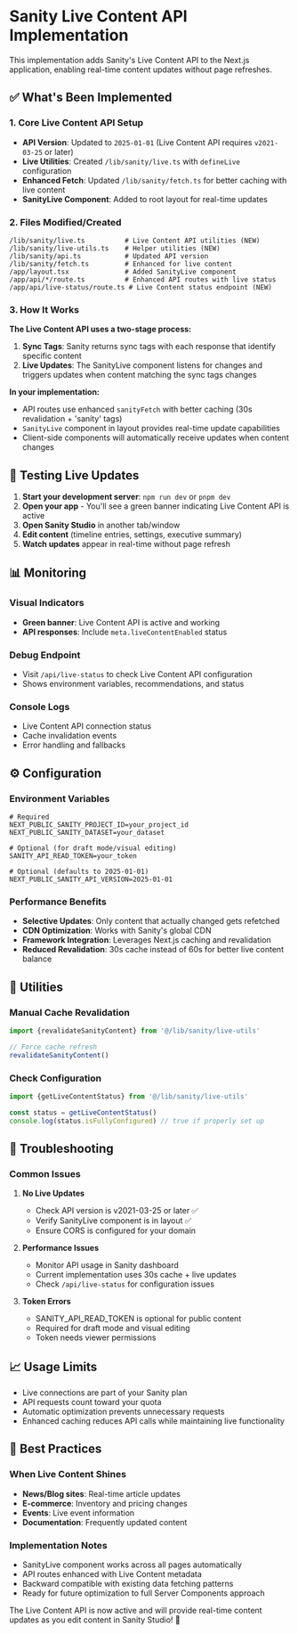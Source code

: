 # Sanity Live Content API Implementation

This implementation adds Sanity's Live Content API to the Next.js application, enabling real-time content updates without page refreshes.

## ✅ What's Been Implemented

### 1. Core Live Content API Setup

- **API Version**: Updated to `2025-01-01` (Live Content API requires `v2021-03-25` or later)
- **Live Utilities**: Created `/lib/sanity/live.ts` with `defineLive` configuration
- **Enhanced Fetch**: Updated `/lib/sanity/fetch.ts` for better caching with live content
- **SanityLive Component**: Added to root layout for real-time updates

### 2. Files Modified/Created

```
/lib/sanity/live.ts          # Live Content API utilities (NEW)
/lib/sanity/live-utils.ts    # Helper utilities (NEW)
/lib/sanity/api.ts           # Updated API version
/lib/sanity/fetch.ts         # Enhanced for live content
/app/layout.tsx              # Added SanityLive component
/app/api/*/route.ts          # Enhanced API routes with live status
/app/api/live-status/route.ts # Live Content status endpoint (NEW)
```

### 3. How It Works

**The Live Content API uses a two-stage process:**

1. **Sync Tags**: Sanity returns sync tags with each response that identify specific content
2. **Live Updates**: The SanityLive component listens for changes and triggers updates when content matching the sync tags changes

**In your implementation:**

- API routes use enhanced `sanityFetch` with better caching (30s revalidation + 'sanity' tags)
- `SanityLive` component in layout provides real-time update capabilities
- Client-side components will automatically receive updates when content changes

## 🚀 Testing Live Updates

1. **Start your development server**: `npm run dev` or `pnpm dev`
2. **Open your app** - You'll see a green banner indicating Live Content API is active
3. **Open Sanity Studio** in another tab/window
4. **Edit content** (timeline entries, settings, executive summary)
5. **Watch updates** appear in real-time without page refresh

## 📊 Monitoring

### Visual Indicators

- **Green banner**: Live Content API is active and working
- **API responses**: Include `meta.liveContentEnabled` status

### Debug Endpoint

- Visit `/api/live-status` to check Live Content API configuration
- Shows environment variables, recommendations, and status

### Console Logs

- Live Content API connection status
- Cache invalidation events
- Error handling and fallbacks

## ⚙️ Configuration

### Environment Variables

```env
# Required
NEXT_PUBLIC_SANITY_PROJECT_ID=your_project_id
NEXT_PUBLIC_SANITY_DATASET=your_dataset

# Optional (for draft mode/visual editing)
SANITY_API_READ_TOKEN=your_token

# Optional (defaults to 2025-01-01)
NEXT_PUBLIC_SANITY_API_VERSION=2025-01-01
```

### Performance Benefits

- **Selective Updates**: Only content that actually changed gets refetched
- **CDN Optimization**: Works with Sanity's global CDN
- **Framework Integration**: Leverages Next.js caching and revalidation
- **Reduced Revalidation**: 30s cache instead of 60s for better live content balance

## 🔧 Utilities

### Manual Cache Revalidation

```typescript
import {revalidateSanityContent} from '@/lib/sanity/live-utils'

// Force cache refresh
revalidateSanityContent()
```

### Check Configuration

```typescript
import {getLiveContentStatus} from '@/lib/sanity/live-utils'

const status = getLiveContentStatus()
console.log(status.isFullyConfigured) // true if properly set up
```

## 🐛 Troubleshooting

### Common Issues

1. **No Live Updates**
   - Check API version is v2021-03-25 or later ✅
   - Verify SanityLive component is in layout ✅
   - Ensure CORS is configured for your domain

2. **Performance Issues**
   - Monitor API usage in Sanity dashboard
   - Current implementation uses 30s cache + live updates
   - Check `/api/live-status` for configuration issues

3. **Token Errors**
   - SANITY_API_READ_TOKEN is optional for public content
   - Required for draft mode and visual editing
   - Token needs viewer permissions

## 📈 Usage Limits

- Live connections are part of your Sanity plan
- API requests count toward your quota
- Automatic optimization prevents unnecessary requests
- Enhanced caching reduces API calls while maintaining live functionality

## 🎯 Best Practices

### When Live Content Shines

- **News/Blog sites**: Real-time article updates
- **E-commerce**: Inventory and pricing changes
- **Events**: Live event information
- **Documentation**: Frequently updated content

### Implementation Notes

- SanityLive component works across all pages automatically
- API routes enhanced with Live Content metadata
- Backward compatible with existing data fetching patterns
- Ready for future optimization to full Server Components approach

The Live Content API is now active and will provide real-time content updates as you edit content in Sanity Studio! 🎉

